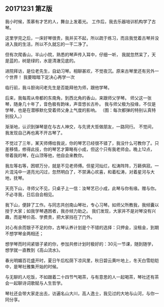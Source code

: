 ## 20171231 第Z版

我小时候，羡慕有才艺的人，舞台上发着光。
工作后，我去乐器培训机构学了古琴。


这里学完之后，一床好琴很贵，我并买不起，所以疏于练习，而且我觉着古琴并没进入我的生活，所以不久就忘的一干二净了。


但有次爬香山，半山小院，熟悉的琴声传入耳中，仔细一听，
我就忽然呆了，天是蓝的，树是绿的，水是清澈见底的。


进院拜访，是位老先生，自幼习琴。相聊甚欢，不觉夜沉。原来古琴里还有另外一个世界！ 我要暗暗下定决心再学一次


临行前，我斗胆询问老先生是否能拜他为师，跟他学琴。

后来，我每周从帝都的东南角，到西北角的香山，来跟师父学琴。
师父这一张琴，随身几十年了，音色极有韵味，声音悠长古朴。
我与师父极为投缘，不仅是学琴，也是在潜移默化受着师父身上气度的影响。
（图：每次都弹的特别认真特别投入。）

渐渐地，认识到弹琴是在与古人神交，与先贤大哲做朋友，一路同行。
不觉间，我发现自己再也离不开古琴了。

不觉过了三年，某天师傅给我说，你的琴艺已经很不错了，我没什么可教你了。只差移情，修得此技，你的琴艺才算略有小成，但这个只有我老师会。晚上12点，带着我的琴，在山顶等他，他自会来教你。

我左等右等，困顿万分，就是不见老师傅。但星河灿烂，松涛阵阵，万籁俱寂。一片混沌中一道亮光闪过，忽然明白了，不禁满心欢喜，和着松涛，对着星河与大地，抚琴。

天亮下山，寻师父不见，只桌子上一信：汝琴艺已小成，此琴与你有缘。赠与你。不必寻我，日后自会相见。


我下山，便辞了工作。与同志共创南山琴社，专心习琴。如师父所教我，我倾囊以授于大家；如我学琴遇困者，我亦倾力助之。
我们发现，大家并不是对琴没有兴趣，而是琴价高、学费贵，把大家挡在了门外。

对心有余而银子不足的你，古琴认养计划是个不错的选择：只押金，没租金，到期不想学琴金两相还；

想学琴而时间紧银子紧的你，参加共修计划时极好的：30元一节课，随到随学，想学就一直教到《高山流水》。

春光明媚百花盛开时，夏日午后松荫下凉风里，秋日碧云黄叶地上，冬天白雪皑皑中，是琴社雅集开始的时候。

与无聊的人吃饭，不如跟着二十四节气喝茶，与有意思的人一起喝茶，琴社还有茶会一起聊诗词歌赋与人生哲学。

琴社还会带大家走出去，访遍名山大川，高人逸士，我见过的大地与山河，与你一同分享。
